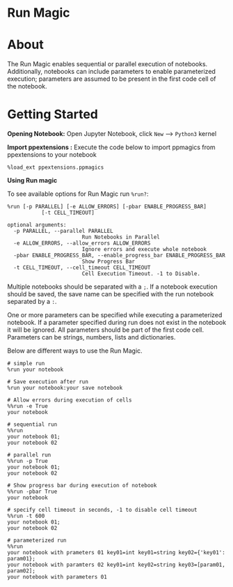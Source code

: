 # Run Magic



# About
The Run Magic enables sequential or parallel execution of notebooks. Additionally, notebooks can include parameters to enable parameterized execution; parameters are assumed to be present in the first code cell of the notebook.  
# Getting Started <a id='getstart'></a>
**Opening Notebook:** Open Jupyter Notebook, click `New` --> `Python3` kernel

**Import ppextensions :** Execute the code below to import ppmagics from ppextensions to your notebook
~~~
%load_ext ppextensions.ppmagics
~~~

**Using Run magic**

To see available options for Run Magic run `%run?`:
```
%run [-p PARALLEL] [-e ALLOW_ERRORS] [-pbar ENABLE_PROGRESS_BAR]
           [-t CELL_TIMEOUT]
```
```
optional arguments:
  -p PARALLEL, --parallel PARALLEL
                        Run Notebooks in Parallel
  -e ALLOW_ERRORS, --allow_errors ALLOW_ERRORS
                        Ignore errors and execute whole notebook
  -pbar ENABLE_PROGRESS_BAR, --enable_progress_bar ENABLE_PROGRESS_BAR
                        Show Progress Bar
  -t CELL_TIMEOUT, --cell_timeout CELL_TIMEOUT
                        Cell Execution Timeout. -1 to Disable.
```

Multiple notebooks should be separated with a `;`. If a notebook execution should be saved, the save name can be specified with the run notebook separated by a `:`.


One or more parameters can be specified while executing a parameterized notebook. If a parameter specified during run does not exist in the notebook it will be ignored. All parameters should be part of the first code cell. Parameters can be strings, numbers, lists and dictionaries.

Below are different ways to use the Run Magic.         

```
# simple run
%run your notebook
```
```
# Save execution after run
%run your notebook:your save notebook
```
```                
# Allow errors during execution of cells
%%run -e True
your notebook
```
```
# sequential run   
%%run
your notebook 01;
your notebook 02
```
```
# parallel run 
%%run -p True
your notebook 01;
your notebook 02
```
```
# Show progress bar during execution of notebook
%%run -pbar True
your notebook
```
```
# specify cell timeout in seconds, -1 to disable cell timeout
%%run -t 600
your notebook 01;
your notebook 02
```
```
# parameterized run                
%%run
your notebook with prameters 01 key01=int key01=string key02={'key01': param01};
your notebook with paramters 02 key01=int key02=string key03=[param01, param02];
your notebook with parameters 01
```
